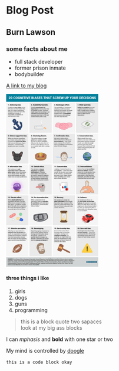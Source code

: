 # Blog Post

## Burn Lawson

### some facts about me

* full stack developer
* former prison inmate
* bodybuilder

[A link to my blog](http://burnlawson.blogspot.com)

<!-- ![pic of me and my dogs](0.jpeg) -->

<img src = "0.jpeg" width = 250>

#### three things i like
1. girls
2. dogs
3. guns
4. programming

> this is a block quote  two sapaces  
> look at my big ass blocks

I can *mphasis* and **bold** with one star or two

My mind is controlled by [doogle][1]

    this is a code block okay


[1]: https://google.com
